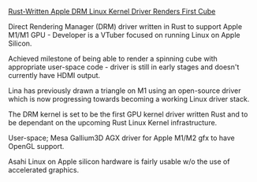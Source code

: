[Rust-Written Apple DRM Linux Kernel Driver Renders First Cube](https://www.phoronix.com/news/Rust-Apple-DRM-Cube-Milestone)

Direct Rendering Manager (DRM) driver written in Rust to support Apple M1/M1 GPU - Developer is a VTuber focused on running Linux on Apple Silicon.

Achieved milestone of being able to render a spinning cube with appropriate user-space code - driver is still in early stages and doesn't currently have HDMI output.

Lina has previously drawn a triangle on M1 using an open-source driver which is now progressing towards becoming a working Linux driver stack. 

The DRM kernel is set to be the first GPU kernel driver written Rust and to be dependant on the upcoming Rust Linux Kernel infrastructure.

User-space; Mesa Gallium3D AGX driver for Apple M1/M2 gfx to have OpenGL support.

Asahi Linux on Apple silicon hardware is fairly usable w/o the use of accelerated graphics.